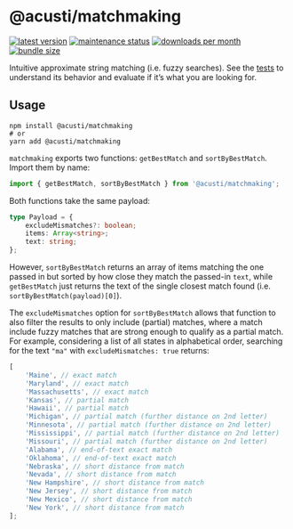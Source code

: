 # @acusti/matchmaking

[![latest version](https://img.shields.io/npm/v/@acusti/matchmaking?style=for-the-badge)](https://www.npmjs.com/package/@acusti/matchmaking)
[![maintenance status](https://img.shields.io/npms-io/maintenance-score/@acusti/matchmaking?style=for-the-badge)](https://npms.io/search?q=%40acusti%2Fmatchmaking)
[![downloads per month](https://img.shields.io/npm/dm/@acusti/matchmaking?style=for-the-badge)](https://www.npmjs.com/package/@acusti/matchmaking)
[![bundle size](https://deno.bundlejs.com/badge?q=@acusti/matchmaking)](https://bundlejs.com/?q=%40acusti%2Fmatchmaking)

Intuitive approximate string matching (i.e. fuzzy searches). See the
[tests][] to understand its behavior and evaluate if it’s what you are
looking for.

[tests]:
    https://github.com/acusti/uikit/blob/main/packages/matchmaking/src/index.test.ts

## Usage

```
npm install @acusti/matchmaking
# or
yarn add @acusti/matchmaking
```

`matchmaking` exports two functions: `getBestMatch` and `sortByBestMatch`.
Import them by name:

```js
import { getBestMatch, sortByBestMatch } from '@acusti/matchmaking';
```

Both functions take the same payload:

```ts
type Payload = {
    excludeMismatches?: boolean;
    items: Array<string>;
    text: string;
};
```

However, `sortByBestMatch` returns an array of items matching the one
passed in but sorted by how close they match the passed-in `text`, while
`getBestMatch` just returns the text of the single closest match found
(i.e. `sortByBestMatch(payload)[0]`).

The `excludeMismatches` option for `sortByBestMatch` allows that function
to also filter the results to only include (partial) matches, where a match
include fuzzy matches that are strong enough to qualify as a partial match.
For example, considering a list of all states in alphabetical order,
searching for the text `"ma"` with `excludeMismatches: true` returns:

```js
[
    'Maine', // exact match
    'Maryland', // exact match
    'Massachusetts', // exact match
    'Kansas', // partial match
    'Hawaii', // partial match
    'Michigan', // partial match (further distance on 2nd letter)
    'Minnesota', // partial match (further distance on 2nd letter)
    'Mississippi', // partial match (further distance on 2nd letter)
    'Missouri', // partial match (further distance on 2nd letter)
    'Alabama', // end-of-text exact match
    'Oklahoma', // end-of-text exact match
    'Nebraska', // short distance from match
    'Nevada', // short distance from match
    'New Hampshire', // short distance from match
    'New Jersey', // short distance from match
    'New Mexico', // short distance from match
    'New York', // short distance from match
];
```
